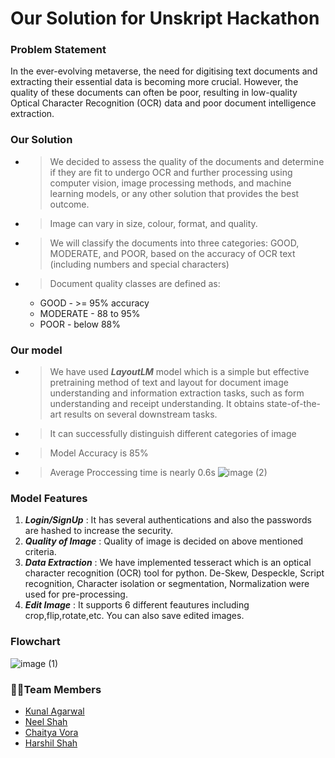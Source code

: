 # Our Solution for Unskript Hackathon

### Problem Statement
In the ever-evolving metaverse, the need for digitising text documents and
extracting their essential data is becoming more crucial. However, the quality of
these documents can often be poor, resulting in low-quality Optical Character
Recognition (OCR) data and poor document intelligence extraction.

### Our Solution
- > We decided to assess the quality of the documents and determine if they are
fit to undergo OCR and further processing using computer vision, image
processing methods, and machine learning models, or any other solution
that provides the best outcome.
- > Image can vary in size, colour, format, and quality.
- > We will classify the documents into three categories: GOOD,
MODERATE, and POOR, based on the accuracy of OCR text (including
numbers and special characters) 
- > Document quality classes are defined as:
  - GOOD - >= 95% accuracy
  - MODERATE - 88 to 95%
  - POOR - below 88%
  
### Our model
- > We have used ***LayoutLM*** model which is a simple but effective pretraining method of text and layout for document image understanding and information extraction tasks, such as form understanding and receipt understanding. It obtains state-of-the-art results on several downstream tasks.
- > It can successfully distinguish different categories of image
- > Model Accuracy is 85%
- > Average Proccessing time is nearly 0.6s
![image (2)](https://user-images.githubusercontent.com/82211574/218295339-8a7a0573-2900-4e08-ba7e-3b80cba17969.png)


### Model Features
1. ***Login/SignUp*** : It has several authentications and also the passwords are hashed to increase the security.
2. ***Quality of Image*** : Quality of image is decided on above mentioned criteria.
3. ***Data Extraction*** : We have implemented tesseract which is an optical character recognition (OCR) tool for python.
De-Skew, Despeckle, Script recognition, Character isolation or segmentation, Normalization were used for pre-processing.
4. ***Edit Image*** : It supports 6 different feautures including crop,flip,rotate,etc. You can also save edited images.

### Flowchart
![image (1)](https://user-images.githubusercontent.com/82211574/218295271-bd2a358e-1955-4800-972b-a99c7c9475bc.png)
  
### 👨‍💻Team Members
- [Kunal Agarwal](https://github.com/KunalA18)
- [Neel Shah](https://github.com/Neel-Shah-29)
- [Chaitya Vora](https://github.com/vorachaitya)
- [Harshil Shah](https://github.com/harshilshah99)

